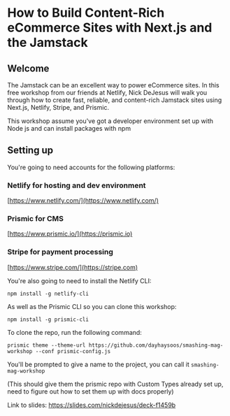 # How to Build Content-Rich eCommerce Sites with Next.js and the Jamstack

## Welcome

The Jamstack can be an excellent way to power eCommerce sites. In this free workshop from our friends at Netlify, Nick DeJesus will walk you through how to create fast, reliable, and content-rich Jamstack sites using Next.js, Netlify, Stripe, and Prismic.

This workshop assume you've got a developer environment set up with Node js and can install packages with npm

## Setting up

You're going to need accounts for the following platforms:

### Netlify for hosting and dev environment

[https://www.netlify.com/](https://www.netlify.com/)

### Prismic for CMS

[https://www.prismic.io/](https://prismic.io)

### Stripe for payment processing

[https://www.stripe.com/](https://stripe.com)

You're also going to need to install the Netlify CLI:

`npm install -g netlify-cli`

As well as the Prismic CLI so you can clone this workshop:

`npm install -g prismic-cli`

To clone the repo, run the following command:

`prismic theme --theme-url https://github.com/dayhaysoos/smashing-mag-workshop --conf prismic-config.js`

You'll be prompted to give a name to the project, you can call it `smashing-mag-workshop`

(This should give them the prismic repo with Custom Types already set up, need to figure out how to set them up with docs properly)



Link to slides: https://slides.com/nickdejesus/deck-f1459b

